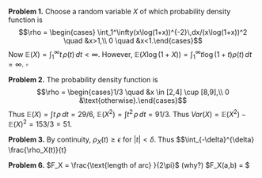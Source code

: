 **Problem 1.** Choose a random variable $X$ of which probability density function is 
$$\rho = \begin{cases} \int_1^\infty(x\log(1+x))^{-2}\,dx/(x\log(1+x))^2 \quad &x>1,\\
0 \quad &x<1.\end{cases}$$
Now $\mathbb{E}(X) = \int_1^\infty t\,\rho(t)\,dt <\infty$. However, $\mathbb{E}(X\log(1+X)) = \int_1^\infty t\log(1+t)\rho(t)\,dt=\infty.$ $\square$

**Problem 2.** The probability density function is
$$\rho = \begin{cases}1/3 \quad &x \in [2,4] \cup [8,9],\\
0  &\text{otherwise}.\end{cases}$$
Thus $\mathbb{E}(X) = \int t\,\rho\,dt = 29/6$, $\mathbb{E}(X^2) = \int t^2\,\rho\,dt = 91/3$.
Thus $Var(X)=\mathbb{E}(X^2)-\mathbb{E}(X)^2=153/3=51.$

**Problem 3.** By continuity, $\rho_X(t) \geq \epsilon$ for $|t| < \delta$. Thus
$$\int_{-\delta}^{\delta} \frac{\rho_X(t)}{t} 

**Problem 6.** $F_X = \frac{\text{length of arc} }{2\pi}$ (why?)
$F_X(a,b) = $

<!--stackedit_data:
eyJoaXN0b3J5IjpbMTExNDcwMzQyOCwtOTg2NDcyMTIwLDIwMz
czMzg0NDQsLTE0NDE4MTE2OTIsMTU5OTY5ODE1OSwtODQ1MTQz
Mjk1LC0zNjg2MDM1NDAsLTk4MjkwNDY5LDg5OTY0MDQ2Miw1ND
U5NzY1NDMsNTcyMjk2NzM2LC0yMjQwNDg4ODhdfQ==
-->